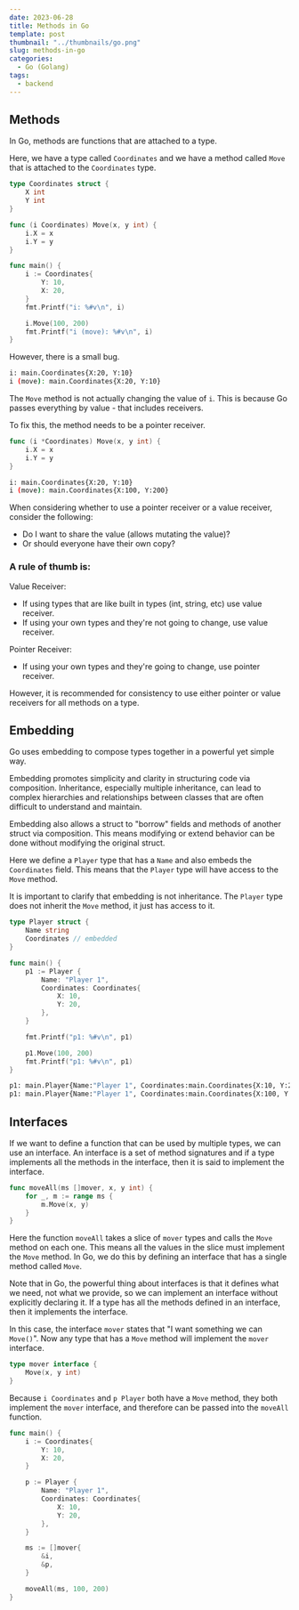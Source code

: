 ```yaml
---
date: 2023-06-28
title: Methods in Go
template: post
thumbnail: "../thumbnails/go.png"
slug: methods-in-go
categories:
  - Go (Golang)
tags:
  - backend
---
```


## Methods

In Go, methods are functions that are attached to a type.

Here, we have a type called `Coordinates` and we have a method called `Move` that is attached to the `Coordinates` type.

```go
type Coordinates struct {
	X int
	Y int
}

func (i Coordinates) Move(x, y int) {
	i.X = x
	i.Y = y
}

func main() {
	i := Coordinates{
		Y: 10,
		X: 20,
	}
	fmt.Printf("i: %#v\n", i)

	i.Move(100, 200)
	fmt.Printf("i (move): %#v\n", i)
}
```

However, there is a small bug.

```bash
i: main.Coordinates{X:20, Y:10}
i (move): main.Coordinates{X:20, Y:10}
```

The `Move` method is not actually changing the value of `i`. This is because Go passes everything by value - that includes receivers.

To fix this, the method needs to be a pointer receiver.

```go
func (i *Coordinates) Move(x, y int) {
	i.X = x
	i.Y = y
}
```

```bash
i: main.Coordinates{X:20, Y:10}
i (move): main.Coordinates{X:100, Y:200}
```

When considering whether to use a pointer receiver or a value receiver, consider the following:

- Do I want to share the value (allows mutating the value)?
- Or should everyone have their own copy?

### A rule of thumb is:

Value Receiver:

- If using types that are like built in types (int, string, etc) use value receiver.
- If using your own types and they're not going to change, use value receiver.

Pointer Receiver:

- If using your own types and they're going to change, use pointer receiver.

However, it is recommended for consistency to use either pointer or value receivers for all methods on a type.

## Embedding

Go uses embedding to compose types together in a powerful yet simple way.

Embedding promotes simplicity and clarity in structuring code via composition. Inheritance, especially multiple inheritance, can lead to complex hierarchies and relationships between classes that are often difficult to understand and maintain.

Embedding also allows a struct to "borrow" fields and methods of another struct via composition. This means modifying or extend behavior can be done without modifying the original struct.

Here we define a `Player` type that has a `Name` and also embeds the `Coordinates` field. This means that the `Player` type will have access to the `Move` method.

It is important to clarify that embedding is not inheritance. The `Player` type does not inherit the `Move` method, it just has access to it.

```go
type Player struct {
	Name string
	Coordinates // embedded
}

func main() {
	p1 := Player {
		Name: "Player 1",
		Coordinates: Coordinates{
			X: 10,
			Y: 20,
		},
	}

	fmt.Printf("p1: %#v\n", p1)

	p1.Move(100, 200)
	fmt.Printf("p1: %#v\n", p1)
}
```

```bash
p1: main.Player{Name:"Player 1", Coordinates:main.Coordinates{X:10, Y:20}}
p1: main.Player{Name:"Player 1", Coordinates:main.Coordinates{X:100, Y:200}}
```

## Interfaces

If we want to define a function that can be used by multiple types, we can use an interface. An interface is a set of method signatures and if a type implements all the methods in the interface, then it is said to implement the interface.

```go
func moveAll(ms []mover, x, y int) {
	for _, m := range ms {
		m.Move(x, y)
	}
}
```

Here the function `moveAll` takes a slice of `mover` types and calls the `Move` method on each one. This means all the values in the slice must implement the `Move` method. In Go, we do this by defining an interface that has a single method called `Move`.

Note that in Go, the powerful thing about interfaces is that it defines what we need, not what we provide, so we can implement an interface without explicitly declaring it. If a type has all the methods defined in an interface, then it implements the interface.

In this case, the interface `mover` states that "I want something we can `Move()`". Now any type that has a `Move` method will implement the `mover` interface.

```go
type mover interface {
	Move(x, y int)
}
```

Because `i Coordinates` and `p Player` both have a `Move` method, they both implement the `mover` interface, and therefore can be passed into the `moveAll` function.

```go
func main() {
	i := Coordinates{
		Y: 10,
		X: 20,
	}

	p := Player {
		Name: "Player 1",
		Coordinates: Coordinates{
			X: 10,
			Y: 20,
		},
	}

	ms := []mover{
		&i,
		&p,
	}

	moveAll(ms, 100, 200)
}
```
